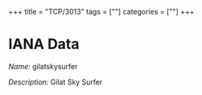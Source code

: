 +++
title = "TCP/3013"
tags = [""]
categories = [""]
+++

# IANA Data

_Name:_ gilatskysurfer

_Description:_ Gilat Sky Surfer

